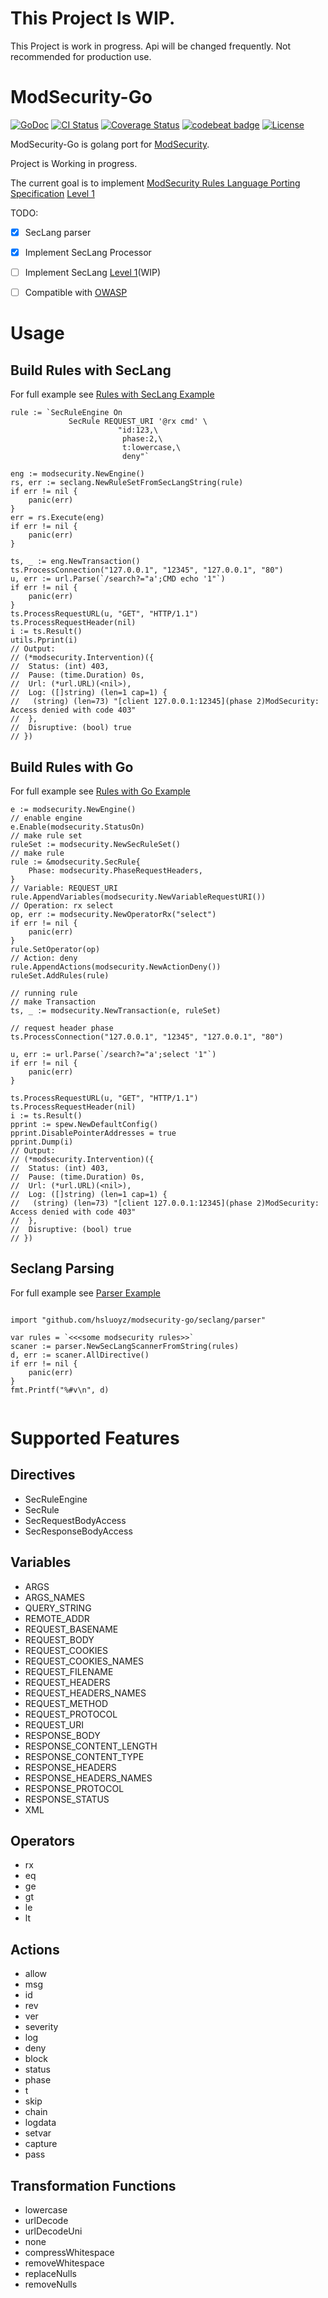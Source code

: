 # This Project Is WIP.

This Project is work in progress. Api will be changed frequently. Not recommended for production use.

# ModSecurity-Go

[![GoDoc](https://img.shields.io/badge/godoc-reference-blue.svg)](https://godoc.org/github.com/hsluoyz/modsecurity-go)
[![CI Status](https://travis-ci.org/senghoo/modsecurity-go.svg?branch=master)](https://travis-ci.org/senghoo/modsecurity-go)
[![Coverage Status](https://coveralls.io/repos/github/senghoo/modsecurity-go/badge.svg?branch=master)](https://coveralls.io/github/senghoo/modsecurity-go?branch=master)
[![codebeat badge](https://codebeat.co/badges/e6d5534b-34a4-4420-a319-e3f7245cdc0e)](https://codebeat.co/projects/github-com-senghoo-modsecurity-go-master)
[![License](https://img.shields.io/github/license/senghoo/modsecurity-go.svg)](https://github.com/hsluoyz/modsecurity-go/blob/master/LICENSE)

ModSecurity-Go is golang port for [ModSecurity](https://github.com/SpiderLabs/ModSecurity).

Project is Working in progress.

The current goal is to implement [ModSecurity Rules Language Porting Specification](https://github.com/SpiderLabs/ModSecurity/wiki/ModSecurity-Rules-Language-Porting-Specification) [Level 1](https://github.com/SpiderLabs/ModSecurity/wiki/ModSecurity-Rules-Language-Porting-Specification#level-1-core-features)

TODO:

- [x] SecLang parser
- [x] Implement SecLang Processor
- [ ] Implement SecLang [Level 1](https://github.com/SpiderLabs/ModSecurity/wiki/ModSecurity-Rules-Language-Porting-Specification#level-1-core-features)(WIP)
- [ ] Compatible with [OWASP](https://github.com/SpiderLabs/owasp-modsecurity-crs)


# Usage 

## Build Rules with SecLang

For full example see [Rules with SecLang Example](https://github.com/hsluoyz/modsecurity-go/blob/master/examples/rule_from_seclang_test.go)

```
rule := `SecRuleEngine On
             SecRule REQUEST_URI '@rx cmd' \
                        "id:123,\
                         phase:2,\
                         t:lowercase,\
                         deny"`

eng := modsecurity.NewEngine()
rs, err := seclang.NewRuleSetFromSecLangString(rule)
if err != nil {
	panic(err)
}
err = rs.Execute(eng)
if err != nil {
	panic(err)
}

ts, _ := eng.NewTransaction()
ts.ProcessConnection("127.0.0.1", "12345", "127.0.0.1", "80")
u, err := url.Parse(`/search?="a';CMD echo '1"`)
if err != nil {
	panic(err)
}
ts.ProcessRequestURL(u, "GET", "HTTP/1.1")
ts.ProcessRequestHeader(nil)
i := ts.Result()
utils.Pprint(i)
// Output:
// (*modsecurity.Intervention)({
//  Status: (int) 403,
//  Pause: (time.Duration) 0s,
//  Url: (*url.URL)(<nil>),
//  Log: ([]string) (len=1 cap=1) {
//   (string) (len=73) "[client 127.0.0.1:12345](phase 2)ModSecurity: Access denied with code 403"
//  },
//  Disruptive: (bool) true
// })
```

## Build Rules with Go

For full example see [Rules with Go Example](https://github.com/hsluoyz/modsecurity-go/blob/master/examples/rule_from_go_test.go)

```
e := modsecurity.NewEngine()
// enable engine
e.Enable(modsecurity.StatusOn)
// make rule set
ruleSet := modsecurity.NewSecRuleSet()
// make rule
rule := &modsecurity.SecRule{
	Phase: modsecurity.PhaseRequestHeaders,
}
// Variable: REQUEST_URI
rule.AppendVariables(modsecurity.NewVariableRequestURI())
// Operation: rx select
op, err := modsecurity.NewOperatorRx("select")
if err != nil {
	panic(err)
}
rule.SetOperator(op)
// Action: deny
rule.AppendActions(modsecurity.NewActionDeny())
ruleSet.AddRules(rule)

// running rule
// make Transaction
ts, _ := modsecurity.NewTransaction(e, ruleSet)

// request header phase
ts.ProcessConnection("127.0.0.1", "12345", "127.0.0.1", "80")

u, err := url.Parse(`/search?="a';select '1"`)
if err != nil {
	panic(err)
}

ts.ProcessRequestURL(u, "GET", "HTTP/1.1")
ts.ProcessRequestHeader(nil)
i := ts.Result()
pprint := spew.NewDefaultConfig()
pprint.DisablePointerAddresses = true
pprint.Dump(i)
// Output:
// (*modsecurity.Intervention)({
//  Status: (int) 403,
//  Pause: (time.Duration) 0s,
//  Url: (*url.URL)(<nil>),
//  Log: ([]string) (len=1 cap=1) {
//   (string) (len=73) "[client 127.0.0.1:12345](phase 2)ModSecurity: Access denied with code 403"
//  },
//  Disruptive: (bool) true
// })
```

## Seclang Parsing

For full example see [Parser Example](https://github.com/hsluoyz/modsecurity-go/blob/master/examples/parsing_test.go)

```

import "github.com/hsluoyz/modsecurity-go/seclang/parser"

var rules = `<<<some modsecurity rules>>`
scaner := parser.NewSecLangScannerFromString(rules)
d, err := scaner.AllDirective()
if err != nil {
	panic(err)
}
fmt.Printf("%#v\n", d)
    
```

# Supported Features

## Directives

* SecRuleEngine
* SecRule
* SecRequestBodyAccess
* SecResponseBodyAccess

## Variables

* ARGS
* ARGS_NAMES
* QUERY_STRING
* REMOTE_ADDR
* REQUEST_BASENAME
* REQUEST_BODY
* REQUEST_COOKIES
* REQUEST_COOKIES_NAMES
* REQUEST_FILENAME
* REQUEST_HEADERS
* REQUEST_HEADERS_NAMES
* REQUEST_METHOD
* REQUEST_PROTOCOL
* REQUEST_URI
* RESPONSE_BODY
* RESPONSE_CONTENT_LENGTH
* RESPONSE_CONTENT_TYPE
* RESPONSE_HEADERS
* RESPONSE_HEADERS_NAMES
* RESPONSE_PROTOCOL
* RESPONSE_STATUS
* XML

## Operators

* rx
* eq
* ge
* gt
* le
* lt

## Actions

* allow
* msg
* id
* rev
* ver
* severity
* log
* deny
* block
* status
* phase
* t
* skip
* chain
* logdata
* setvar
* capture
* pass

## Transformation Functions

* lowercase
* urlDecode
* urlDecodeUni
* none
* compressWhitespace
* removeWhitespace
* replaceNulls
* removeNulls
